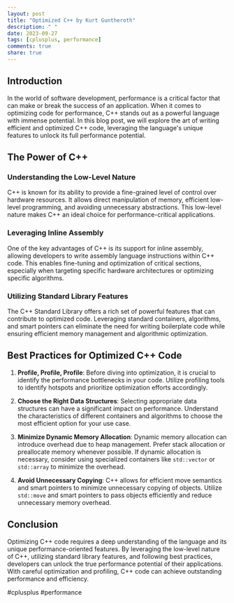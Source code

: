 ```yaml
---
layout: post
title: "Optimized C++ by Kurt Guntheroth"
description: " "
date: 2023-09-27
tags: [cplusplus, performance]
comments: true
share: true
---
```


## Introduction

In the world of software development, performance is a critical factor that can make or break the success of an application. When it comes to optimizing code for performance, C++ stands out as a powerful language with immense potential. In this blog post, we will explore the art of writing efficient and optimized C++ code, leveraging the language's unique features to unlock its full performance potential.

## The Power of C++

### Understanding the Low-Level Nature

C++ is known for its ability to provide a fine-grained level of control over hardware resources. It allows direct manipulation of memory, efficient low-level programming, and avoiding unnecessary abstractions. This low-level nature makes C++ an ideal choice for performance-critical applications.

### Leveraging Inline Assembly

One of the key advantages of C++ is its support for inline assembly, allowing developers to write assembly language instructions within C++ code. This enables fine-tuning and optimization of critical sections, especially when targeting specific hardware architectures or optimizing specific algorithms.

### Utilizing Standard Library Features

The C++ Standard Library offers a rich set of powerful features that can contribute to optimized code. Leveraging standard containers, algorithms, and smart pointers can eliminate the need for writing boilerplate code while ensuring efficient memory management and algorithmic optimization.

## Best Practices for Optimized C++ Code

1. **Profile, Profile, Profile**: Before diving into optimization, it is crucial to identify the performance bottlenecks in your code. Utilize profiling tools to identify hotspots and prioritize optimization efforts accordingly.

2. **Choose the Right Data Structures**: Selecting appropriate data structures can have a significant impact on performance. Understand the characteristics of different containers and algorithms to choose the most efficient option for your use case.

3. **Minimize Dynamic Memory Allocation**: Dynamic memory allocation can introduce overhead due to heap management. Prefer stack allocation or preallocate memory whenever possible. If dynamic allocation is necessary, consider using specialized containers like `std::vector` or `std::array` to minimize the overhead.

4. **Avoid Unnecessary Copying**: C++ allows for efficient move semantics and smart pointers to minimize unnecessary copying of objects. Utilize `std::move` and smart pointers to pass objects efficiently and reduce unnecessary memory overhead.

## Conclusion

Optimizing C++ code requires a deep understanding of the language and its unique performance-oriented features. By leveraging the low-level nature of C++, utilizing standard library features, and following best practices, developers can unlock the true performance potential of their applications. With careful optimization and profiling, C++ code can achieve outstanding performance and efficiency.

#cplusplus #performance